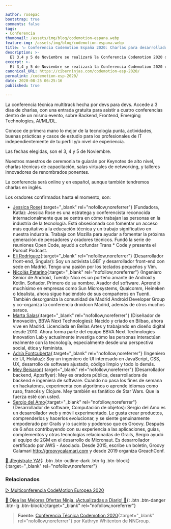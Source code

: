 ```yaml
---

author: rosepac
bootstrap: true
comments: false
tags:
- Conferencia
thumbnail: /assets/img/blog/codemotion-espana.webp
feature-img: /assets/img/blog/codemotion-espana.webp
title: '▷ Conferencia Codemotion España 2020: Charlas para desarrolladores, hechas por desarrolladores'
description: >-
  El 3,4 y 5 de Noviembre se realizará la Conferencia Codemotion 2020 de España. Un ticket para asistir a cuatro conferencias dentro de un mismo evento, sobre Backend, Frontend, Emerging Technologies, AI/ML/DL.
excerpt: >-
  El 3,4 y 5 de Noviembre se realizará la Conferencia Codemotion 2020 de España. Un ticket para asistir a cuatro conferencias dentro de un mismo evento, sobre Backend, Frontend, Emerging Technologies, AI/ML/DL.
canonical_URL: https://ciberninjas.com/codemotion-esp-2020/
permalink: /codemotion-esp-2020/
date: 2020-08-25 06:25:16
published: true

---
```


La conferencia técnica multitrack hecha por devs para devs. Accede a 3 días de charlas, con una entrada gratuita para asistir a cuatro conferencias dentro de un mismo evento, sobre Backend, Frontend, Emerging Technologies, AI/ML/DL.

Conoce de primera mano lo mejor de la tecnología punta, actividades, buenas prácticas y casos de estudio para los profesionales de IT independientemente de tu perfil y/o nivel de experiencia.

Las fechas elegidas, son el 3, 4 y 5 de Noviembre.

Nuestros maestros de ceremonia te guiarán por Keynotes de alto nivel, charlas técnicas de capacitación, salas virtuales de networking, y talleres innovadores de renombrados ponentes.

La conferencia será online y en español, aunque también tendremos charlas en inglés.

Los oradores confirmados hasta el momento, son:

- [Jessica Rose](https://twitter.com/jesslynnrose){:target="_blank" rel="nofollow,noreferrer"} (Fundadora, Katla): Jessica Rose es una estratega y conferencista reconocida internacionalmente que se centra en cómo trabajan las personas en la industria de la tecnología. Está obsesionada con fomentar un acceso más equitativo a la educación técnica y un trabajo significativo en nuestra industria. Trabaja con Mozilla para ayudar a fomentar la próxima generación de pensadores y oradores técnicos. Fundó la serie de reuniones Open Code, ayudó a cofundar Trans * Code y presenta el Pursuit Podcast.
- [Eli Rodríguez](https://twitter.com/@EliRP95){:target="_blank" rel="nofollow,noreferrer"} (Desarrollador front-end, Sngular): Soy un activista LGBT y desarrollador front-end con sede en Madrid. Tengo una pasión por los teclados pequeños y Vim.
- [Nicolás Patarino](https://twitter.com/@npatarino){:target="_blank" rel="nofollow,noreferrer"} (Ingeniero Senior de Android, Tuenti): Nico es un porteño amante de Android y Kotlin. Soñador. Primero de su nombre. Asador del software. Aprendió muchísimo en empresas como Sun Microsystems, Qualcomm, Heineken o Idealista, ahora sigue haciéndolo de sus compañeros en Tuenti. También desorganiza la comunidad de Madrid Android Developer Group y co-organiza la conferencia droidcon Madrid, además de otros muchos saraos.
- [Marta Salas](https://twitter.com/@marti_nike){:target="_blank" rel="nofollow,noreferrer"} (Diseñador de Innovación, BBVA Next Technologies): Nacido y criado en Bilbao, ahora vive en Madrid. Licenciada en Bellas Artes y trabajando en diseño digital desde 2010. Ahora forma parte del equipo BBVA Next Technologies Innovation Lab y actualmente investiga cómo las personas interactúan realmente con la tecnología, especialmente desde una perspectiva social, ética y feminista.
- [Adría Fontcuberta](https://twitter.com/@afontcu_){:target="_blank" rel="nofollow,noreferrer"} (Ingeniero de UI, Holaluz): Soy un ingeniero de UI interesado en JavaScript, CSS, UX, desarrollo de software ajustado, código limpio y todo lo demás.
- [Mey Beisaron](https://twitter.com/@ladymeyy){:target="_blank" rel="nofollow,noreferrer"} (Desarrollador backend, Appsflyer): Mey es oradora pública, desarrolladora de backend e ingeniera de software. Cuando no pasa los fines de semana en hackatones, experimenta con algoritmos o aprende idiomas como ruso, francés y Clojure. Mey también es fanático de Star Wars. Que la fuerza esté con usted.
- [Sergio del Amo](https://twitter.com/@sdelamo){:target="_blank" rel="nofollow,noreferrer"} (Desarrollador de software, Computación de objetos): Sergio del Amo es un desarrollador web y móvil experimentado. Le gusta crear productos, comprenderlos y hacerlos evolucionar, y se siente genuinamente empoderado por Grails y lo sucinto y poderoso que es Groovy. Después de 6 años contribuyendo con su experiencia a las aplicaciones, guías, complementos y otras tecnologías relacionadas de Grails, Sergio ayudó al equipo de 2GM en el desarrollo de Micronaut. Es desarrollador certificado por AWS - Asociado. Desde 2015, escribe un boletín, Groovy Calamari http://groovycalamari.com y desde 2019 organiza GreachConf.

[🤘 ¡Registrate YA!](https://events.codemotion.com/conferences/online/2020/online-tech-conference-spanish-edition/checkin){: .btn .btn-outline-dark .btn-lg .btn-block}{:target="_blank" rel="nofollow,noreferrer"}

<!-- - [](){:target="_blank" rel="nofollow,noreferrer"} -->
### **Relacionados** <!-- omit in toc -->

[▷ Multiconferencia CodeMotion Europea 2020](https://ciberninjas.com/multiconferencia-europa-devs-2020/)

[🎁 Ojea las Mejores Ofertas Ninja, ¡Actualizadas a Diario! 🛒](https://www.amazon.es/shop/cibercursos){: .btn .btn-danger .btn-lg .btn-block}{:target="_blank" rel="nofollow,noreferrer"}

> **Fuente**: [Conferencia Técnica Codemotion 2020](https://events.codemotion.com/conferences/online/2020/online-tech-conference-spanish-edition){:target="_blank" rel="nofollow,noreferrer"} por Kathryn Whitenton de NNGroup.